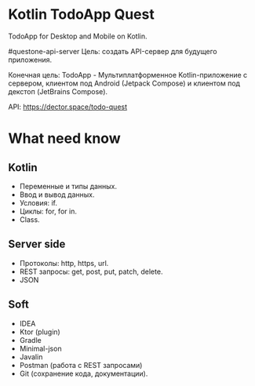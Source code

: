 # Kotlin TodoApp Quest
TodoApp for Desktop and Mobile on Kotlin.

#questone-api-server
Цель: создать API-сервер для будущего приложения.

Конечная цель:
TodoApp - Мультиплатформенное Kotlin-приложение с сервером, клиентом под Android (Jetpack Compose) и клиентом под декстоп (JetBrains Compose).

API: https://dector.space/todo-quest

# What need know
## Kotlin
- Переменные и типы данных.
- Ввод и вывод данных.
- Условия: if.
- Циклы: for, for in.
- Class.

## Server side
- Протоколы: http, https, url.
- REST запросы: get, post, put, patch, delete.
- JSON

## Soft
- IDEA
- Ktor (plugin)
- Gradle
- Minimal-json
- Javalin
- Postman (работа с REST запросами)
- Git (сохранение кода, документации).
